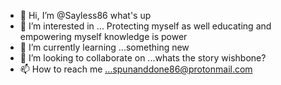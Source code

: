 - 👋 Hi, I’m @Sayless86 what's up
- 👀 I’m interested in ... Protecting myself as well educating and empowering myself knowledge is power
- 🌱 I’m currently learning ...something new
- 💞️ I’m looking to collaborate on ...whats the story wishbone?
- 📫 How to reach me ...spunanddone86@protonmail.com

<!---
Sayless86/Sayless86 is a ✨ special ✨ repository because its `README.md` (this file) appears on your GitHub profile.
You can click the Preview link to take a look at your changes.
--->

